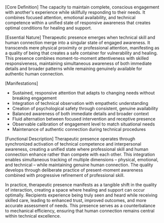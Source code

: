 [Core Definition]
The capacity to maintain complete, conscious engagement with another's experience while skillfully responding to their needs. It combines focused attention, emotional availability, and technical competence within a unified state of responsive awareness that creates optimal conditions for healing and support.

[Essential Nature]
Therapeutic presence emerges when technical skill and human connection merge into a singular state of engaged awareness. It transcends mere physical proximity or professional attention, manifesting as a quality of being that creates a safe container for vulnerability and healing. This presence combines moment-to-moment attentiveness with skilled responsiveness, maintaining simultaneous awareness of both immediate details and broader patterns while remaining genuinely available for authentic human connection.

[Manifestations]
- Sustained, responsive attention that adapts to changing needs without breaking engagement
- Integration of technical observation with empathetic understanding
- Creation of psychological safety through consistent, genuine availability
- Balanced awareness of both immediate details and broader context
- Fluid alternation between focused intervention and receptive presence
- Observable calibration of engagement level to match situational needs
- Maintenance of authentic connection during technical procedures

[Functional Description]
Therapeutic presence operates through synchronized activation of technical competence and interpersonal awareness, creating a unified state where professional skill and human connection enhance rather than compete with each other. This integration enables simultaneous tracking of multiple dimensions – physical, emotional, and technical – while maintaining genuine human connection. The quality develops through deliberate practice of present-moment awareness combined with progressive refinement of professional skill.

In practice, therapeutic presence manifests as a tangible shift in the quality of interaction, creating a space where healing and support can occur optimally. Recipients experience being truly seen and heard while receiving skilled care, leading to enhanced trust, improved outcomes, and more accurate assessment of needs. This presence serves as a counterbalance to mechanical efficiency, ensuring that human connection remains central within technical excellence.